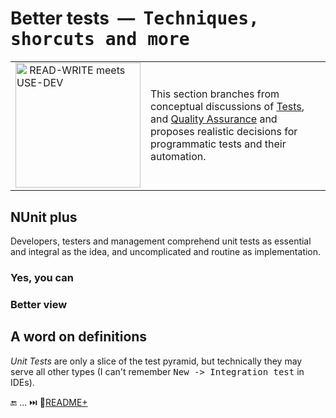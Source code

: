 # Better tests&nbsp;&nbsp;&mdash;&nbsp;&nbsp;<samp>Techniques, shorcuts and more</samp>

<table align="center"><tr></tr><tr><td>
  <a href="https://github.com/Kyriosity/read-write/blob/main/README+/software/tests/asQA/"><img alt="&nbsp;READ-WRITE meets USE-DEV" width="200px" src="https://github.com/Kyriosity/read-write/blob/main/README%2B/_rsc/_img/_nav/read-write_use-dev.jpg" /></a>
</td><td>

This section branches from conceptual discussions of [Tests](https://github.com/Kyriosity/read-write/tree/main/README+/software/tests), and [Quality Assurance](https://github.com/Kyriosity/read-write/tree/main/README+/software/QA) and proposes realistic decisions for programmatic tests and their automation.
  
</td></tr></table>

## NUnit plus

Developers, testers and management comprehend unit tests as essential and integral as the idea, and uncomplicated and routine as implementation.

### Yes, you can

### Better view


## A word on definitions

_Unit Tests_ are only a slice of the test pyramid, but technically they may serve all other types (I can't remember <kbd>New -> Integration test</kbd> in IDEs).

🔚 ... ⏭️ 📂[README+](README+)
